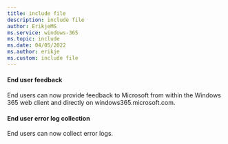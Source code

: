 ```yaml
---
title: include file
description: include file
author: ErikjeMS  
ms.service: windows-365
ms.topic: include
ms.date: 04/05/2022
ms.author: erikje
ms.custom: include file
---
```


#### End user feedback<!--38482877 -->

End users can now provide feedback to Microsoft from within the Windows 365 web client and directly on windows365.microsoft.com.

#### End user error log collection<!--38482915-->

End users can now collect error logs.